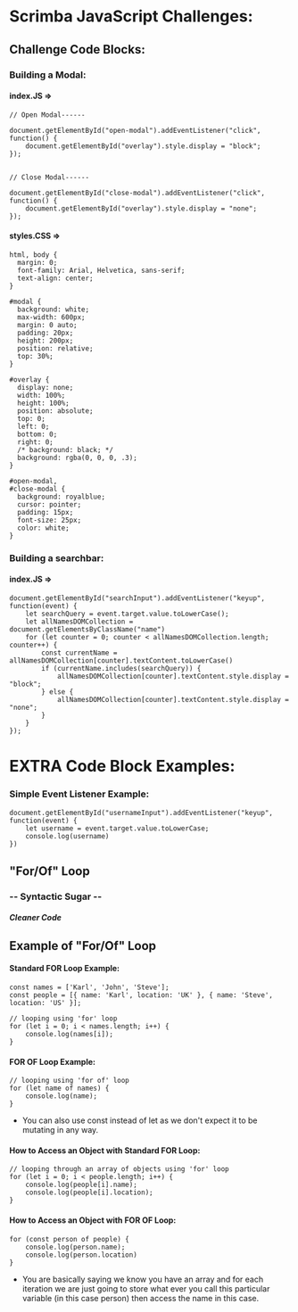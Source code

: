# Scrimba JavaScript Challenges: 

## Challenge Code Blocks: 

### Building a Modal: 
#### index.JS =>

```
// Open Modal------ 

document.getElementById("open-modal").addEventListener("click", function() {
    document.getElementById("overlay").style.display = "block";
});


// Close Modal------

document.getElementById("close-modal").addEventListener("click", function() {
    document.getElementById("overlay").style.display = "none";
});

```

#### styles.CSS =>

```
html, body {
  margin: 0;
  font-family: Arial, Helvetica, sans-serif;
  text-align: center;
}

#modal {
  background: white;
  max-width: 600px;
  margin: 0 auto;
  padding: 20px;
  height: 200px;
  position: relative;
  top: 30%;
}

#overlay {
  display: none;
  width: 100%;
  height: 100%;
  position: absolute;
  top: 0;
  left: 0;
  bottom: 0;
  right: 0;
  /* background: black; */
  background: rgba(0, 0, 0, .3);
}

#open-modal,
#close-modal {
  background: royalblue;
  cursor: pointer;
  padding: 15px;
  font-size: 25px;
  color: white;
}

```


### Building a searchbar:  
#### index.JS =>

```
document.getElementById("searchInput").addEventListener("keyup", function(event) {
    let searchQuery = event.target.value.toLowerCase();
    let allNamesDOMCollection = document.getElementsByClassName("name")
    for (let counter = 0; counter < allNamesDOMCollection.length; counter++) {
        const currentName = allNamesDOMCollection[counter].textContent.toLowerCase()
        if (currentName.includes(searchQuery)) {
            allNamesDOMCollection[counter].textContent.style.display = "block";
        } else {
            allNamesDOMCollection[counter].textContent.style.display = "none";
        }
    }
});

```


# EXTRA Code Block Examples: 

### Simple Event Listener Example: 
```
document.getElementById("usernameInput").addEventListener("keyup", function(event) {
    let username = event.target.value.toLowerCase;
    console.log(username)
})

```



## "For/Of" Loop 
### -- **Syntactic Sugar** -- 
##### Cleaner Code 

## Example of "For/Of" Loop

#### Standard FOR Loop Example: 
```
const names = ['Karl', 'John', 'Steve'];
const people = [{ name: 'Karl', location: 'UK' }, { name: 'Steve', location: 'US' }];

// looping using 'for' loop
for (let i = 0; i < names.length; i++) {
    console.log(names[i]);
}
```
#### FOR OF Loop Example: 
``` 
// looping using 'for of' loop
for (let name of names) {
    console.log(name);
}
```
- You can also use const instead of let as we don't expect it to be mutating in any way.

#### How to Access an Object with Standard FOR Loop: 
```
// looping through an array of objects using 'for' loop
for (let i = 0; i < people.length; i++) {
    console.log(people[i].name);
    console.log(people[i].location);
}

```

#### How to Access an Object with FOR OF Loop:
```
for (const person of people) {
    console.log(person.name);
    console.log(person.location)
}

```
- You are basically saying we know you have an array and for each iteration we are just going to store what ever you call this particular variable (in this case person) then access the name in this case. 